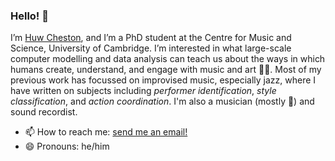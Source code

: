 ### Hello! 👋

I’m [Huw Cheston](https://huwcheston.github.io/), and I’m a PhD student at the Centre for Music and Science, University of Cambridge. I’m interested in what large-scale computer modelling and data analysis can teach us about the ways in which humans create, understand, and engage with music and art 🎹🤖. Most of my previous work has focussed on improvised music, especially jazz, where I have written on subjects including *performer identification*, *style classification*, and *action coordination*. I'm also a musician (mostly 🎸) and sound recordist.

- 📫 How to reach me: [send me an email!](mailto:hwc31@cam.ac.uk)
- 😄 Pronouns: he/him
